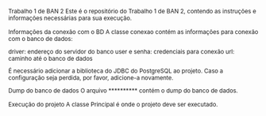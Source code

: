 <small>Trabalho 1 de BAN 2
Este é o repositório do Trabalho 1 de BAN 2, contendo as instruções e informações necessárias para sua execução.

Informações da conexão com o BD
A classe conexao contém as informações para conexão com o banco de dados:

driver: endereço do servidor do banco
user e senha: credenciais para conexão
url: caminho até o banco de dados

É necessário adicionar a biblioteca do JDBC do PostgreSQL ao projeto. Caso a configuração seja perdida, por favor, adicione-a novamente.

Dump do banco de dados
O arquivo ********** contém o dump do banco de dados.

Execução do projeto
A classe Principal é onde o projeto deve ser executado.
</small>
